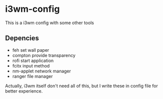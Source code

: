 # i3wm-config
This is a i3wm config with some other tools

## Depencies
- feh       set wall paper
- compton   provide transparency
- rofi      start application
- fcitx     input method
- nm-applet network manager
- ranger    file manager

Actually, i3wm itself don't need all of this, but I write these in config file for better experience.

